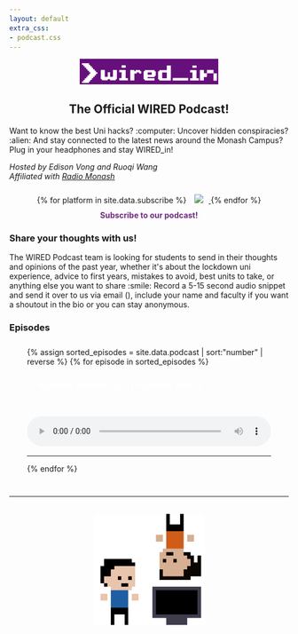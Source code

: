 ```yaml
---
layout: default
extra_css:
- podcast.css
---
```


<!-- Logo -->
<div align="center" class="banner">
<img src="./assets/images/wired_in.png" alt="WIRED_in Logo" width="250"/>
</div>

<h2 align="middle">The Official WIRED Podcast!</h2>  
Want to know the best Uni hacks? :computer: Uncover hidden conspiracies? :alien: And stay connected to the latest news around the Monash Campus?  
Plug in your headphones and stay WIRED_in!
<p>
<i>Hosted by Edison Vong and Ruoqi Wang<br>
Affiliated with <a href="https://www.radiomonash.net/" target="_blank">Radio Monash</a></i>
</p>

<div float="left" align="middle" margin="10px">
    {% for platform in site.data.subscribe %}
      <a href="{{ platform.url }}" target="_blank" rel="noreferrer noopener">
      <img src="{{ platform.image }}" height="50" style="margin-top:10px; margin-right:10px; margin-left:10px"/>
      </a>
    {% endfor %}<br>
    <div style="color:#6e297e; margin:10px; margin-bottom:20px"><b>Subscribe to our podcast!</b></div>
</div>

<h3>Share your thoughts with us!</h3>
The WIRED Podcast team is looking for students to send in their thoughts and opinions of the past year, whether it's about the lockdown uni experience, advice to first years, mistakes to avoid, best units to take, or anything else you want to share :smile:
Record a 5-15 second audio snippet and send it over to us via
email (<podcast@wired.org.au>), include your name and faculty if you want a shoutout in the bio or you can stay anonymous.

<div markdown="1">

### Episodes
</div>


<!-- <div class="container">
  {% assign sorted_episodes = site.data.podcast | sort:"number" | reverse %}
  {% for item in sorted_episodes %}
    {{ item.iframe }}
  {% endfor %}
</div> -->

<div class="container" style="padding:10px 32px 10px 32px">
{% assign sorted_episodes = site.data.podcast | sort:"number" | reverse %}
{% for episode in sorted_episodes %}
  <h3 style="color:white">{{ episode.number }}. {{ episode.title }}</h3>
  <p style="font-family:'Courier New';color:white">{{ episode.description }}</p>
  <audio controls style="width: 100%;">
    {% assign base = './assets/podcastEpisodes/' %}
    {% assign ext = 'mp3' %}
    {% assign path = base | append: episode.number | append: '.' | append: ext %}
    <source align="center" src='{{ path }}' type="audio/mpeg">
    Your browser does not support the audio element.
  </audio>
  <hr>
{% endfor %}
</div>

<br>

<div markdown="1">

---

</div>
<br>
<div align="middle" class="panel">
<img src="./assets/images/WIRED_in_clear.gif" width="200"/>
</div>